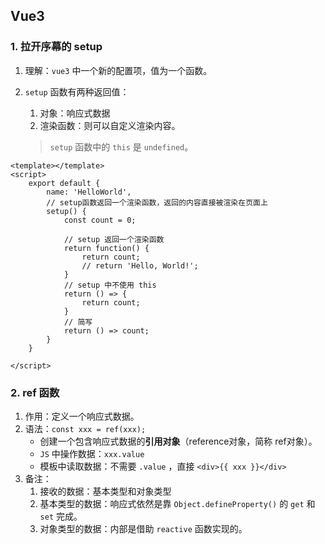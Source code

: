 ## Vue3

### 1. 拉开序幕的 setup

1. 理解：`vue3` 中一个新的配置项，值为一个函数。

2. `setup` 函数有两种返回值：

   1. 对象：响应式数据
   2. 渲染函数：则可以自定义渲染内容。

   > `setup` 函数中的 `this` 是 `undefined`。

```vue
<template></template>
<script>
    export default {
        name: 'HelloWorld',
        // setup函数返回一个渲染函数，返回的内容直接被渲染在页面上
        setup() {
            const count = 0;
            
            // setup 返回一个渲染函数
            return function() {
                return count;
                // return 'Hello, World!';
            }
            // setup 中不使用 this
            return () => {
                return count;
            }
            // 简写
            return () => count;
        }
    }

</script>
```

### 2. ref 函数

1. 作用：定义一个响应式数据。
2. 语法：`const xxx = ref(xxx);`
   - 创建一个包含响应式数据的**引用对象**（reference对象，简称 ref对象）。
   - `JS` 中操作数据：`xxx.value`
   - 模板中读取数据：不需要 `.value` ，直接 `<div>{{ xxx }}</div>`
3. 备注：
   1. 接收的数据：基本类型和对象类型
   2. 基本类型的数据：响应式依然是靠 `Object.defineProperty()` 的 `get` 和 `set` 完成。
   3. 对象类型的数据：内部是借助 `reactive` 函数实现的。